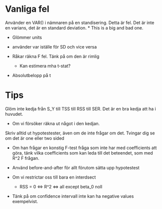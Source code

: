 # Vanliga fel

Använder en VAR() i nämnaren på en standisering. Detta är fel. Det är inte en varians, det är en standard deviation.
    * This is a big and bad one. 

* Glömmer units

* använder var iställe för SD och vice versa

* Råkar räkna F fel. Tänk på om den är rimlig
    * Kan estimera mha t-stat?

* Absolutbelopp på t

# Tips
Glöm inte kedja från S_Y till TSS till RSS till SER. Det är en bra kedja att ha i huvudet.
- Om vi försöker räkna ut något i den kedjan.

Skriv alltid ut hypotestester, även om de inte frågar om det. Tvingar dig se om det är one eller two sided

- Om han frågar en konstig F-test fråga som inte har med coefficients att göra, tänk vilka coefficients som kan leda till det beteendet, som med R^2 F frågan.

- Använd before-and-after för allt förutom sätta upp hypotestest

- Om vi restrictar oss till bara en interdsect
  - RSS = 0 <=> R^2 <=> all except beta_0 noll

- Tänk på om confidence intervall inte kan ha negative values exempelvist.